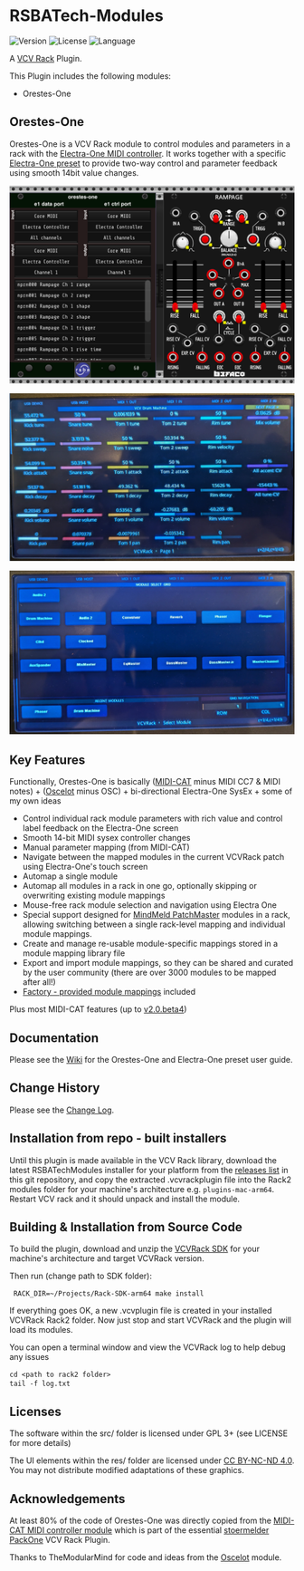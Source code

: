 # RSBATech-Modules

<!-- Version and License Badges -->
![Version](https://img.shields.io/badge/version-2.0.0--alpha1-green.svg?style=flat-square)
![License](https://img.shields.io/badge/license-GPLv3+-blue.svg?style=flat-square)
![Language](https://img.shields.io/badge/language-C++-yellow.svg?style=flat-square)

A [VCV Rack](https://vcvrack.com/) Plugin.

This Plugin includes the following modules:

* Orestes-One


## Orestes-One

Orestes-One is a VCV Rack module to control modules and parameters in a rack with the [Electra-One MIDI controller](https://electra.one). It works together with a specific [Electra-One preset](https://app.electra.one/preset/4rIzUF8a60kXiYsyvlTN) to provide two-way control and parameter feedback using smooth 14bit value changes.  


![Orestes-One controlling a Befaco Rampage module](/images/OrestesOne.png?raw=true "Orestes-One controlling a Befaco Rampage module")

![Electra-One preset showing a module control page](/images/E1VCVRackPresetModule.png?raw=true "Electra-One preset showing a module control page")

![Electra-One preset showing module select page](/images/E1VCVRackPresetModuleGrid.png?raw=true "Electra-One preset showing the module select page")

## Key Features

Functionally, Orestes-One is basically ([MIDI-CAT](https://library.vcvrack.com/Stoermelder-P1/MidiCat) minus MIDI CC7 & MIDI notes) + ([Oscelot](https://library.vcvrack.com/OSCelot/OSCelot) minus OSC) + bi-directional Electra-One SysEx + some of my own ideas

* Control individual rack module parameters with rich value and control label feedback on the Electra-One screen
* Smooth 14-bit MIDI sysex controller changes
* Manual parameter mapping (from MIDI-CAT)
* Navigate between the mapped modules in the current VCVRack patch using Electra-One's touch screen 
* Automap a single module
* Automap all modules in a rack in one go, optionally skipping or overwriting existing module mappings
* Mouse-free rack module selection and navigation using Electra One
* Special support designed for [MindMeld PatchMaster](https://library.vcvrack.com/MindMeldModular/PatchMaster) modules in a rack, allowing switching between a single rack-level mapping and individual module mappings.
* Create and manage re-usable module-specific mappings stored in a module mapping library file
* Export and import module mappings, so they can be shared and curated by the user community (there are over 3000 modules to be mapped after all!)
* [Factory - provided module mappings](https://github.com/rjsmith/rsbatech-modules/wiki/Orestes%E2%80%90One-Module-User-Guide#factory-mapping-library) included

Plus most MIDI-CAT features (up to [v2.0.beta4](https://github.com/stoermelder/vcvrack-packone/blob/v2/CHANGELOG.md#20beta4))

## Documentation

Please see the [Wiki](https://github.com/rjsmith/rsbatech-modules/wiki) for the Orestes-One and Electra-One preset user guide.

## Change History

Please see the [Change Log](CHANGELOG.md).

## Installation from repo - built installers

Until this plugin is made available in the VCV Rack library, download the latest RSBATechModules installer for your platform from the [releases list](https://github.com/rjsmith/rsbatech-modules/releases) in this git repository, and copy the extracted .vcvrackplugin file into the Rack2 modules folder for your machine's architecture e.g. ```plugins-mac-arm64```.  Restart VCV rack and it should unpack and install the module. 


## Building & Installation from Source Code


To build the plugin, download and unzip the [VCVRack SDK](https://vcvrack.com/downloads) for your machine's architecture and target VCVRack version.

Then run (change path to SDK folder):

```
 RACK_DIR=~/Projects/Rack-SDK-arm64 make install
```

If everything goes OK, a new .vcvplugin file is created in your installed VCVRack Rack2 folder.  Now just stop and start VCVRack and the plugin will load its modules.

You can open a terminal window and view the VCVRack log to help debug any issues

```
cd <path to rack2 folder>
tail -f log.txt
```

## Licenses

The software within the src/ folder is licensed under GPL 3+ (see LICENSE for more details)

The UI elements within the res/ folder are licensed under [CC BY-NC-ND 4.0](https://creativecommons.org/licenses/by-nc-nd/4.0/). You may not distribute modified adaptations of these graphics.

## Acknowledgements

At least 80% of the code of Orestes-One was directly copied from the [MIDI-CAT MIDI controller module](https://library.vcvrack.com/Stoermelder-P1/MidiCat) which is part of the essential [stoermelder PackOne](https://github.com/stoermelder/vcvrack-packone) VCV Rack Plugin. 

Thanks to TheModularMind for code and ideas from the [Oscelot](https://library.vcvrack.com/OSCelot/OSCelot) module. 